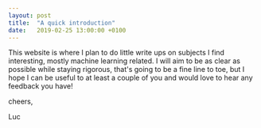 ```yaml
---
layout: post
title:  "A quick introduction"
date:   2019-02-25 13:00:00 +0100
---
```


This website is where I plan to do little write ups on subjects I find interesting, mostly machine learning related. I will aim to be as clear as possible while staying rigorous, that's going to be a fine line to toe, but I hope I can be useful to at least a couple of you and would love to hear any feedback you have!  

cheers,  

Luc
